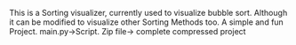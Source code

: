 This is  a Sorting visualizer, currently used to visualize bubble sort. Although it can be modified to visualize other Sorting Methods too. A simple and fun Project.
main.py->Script.
Zip file-> complete compressed project
